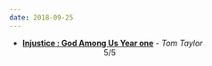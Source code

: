 ```yaml
---
date: 2018-09-25
---
```

* [**Injustice : God Among Us Year one**](https://www.amazon.com/Injustice-Gods-Among-Complete-Collection/dp/1401262791/ref=pd_sim_14_2?_encoding=UTF8&pd_rd_i=1401262791&pd_rd_r=4146bdf5-c072-11e8-a968-35bf8b674d7e&pd_rd_w=ecSBf&pd_rd_wg=Ppgxa&pf_rd_i=desktop-dp-sims&pf_rd_m=ATVPDKIKX0DER&pf_rd_p=18bb0b78-4200-49b9-ac91-f141d61a1780&pf_rd_r=51MSCACP7B0YGRR4Q6PH&pf_rd_s=desktop-dp-sims&pf_rd_t=40701&psc=1&refRID=51MSCACP7B0YGRR4Q6PH) - *Tom Taylor* &nbsp;&nbsp;&nbsp;&nbsp;&nbsp;&nbsp;&nbsp;&nbsp;&nbsp;&nbsp;&nbsp;
  &nbsp;&nbsp;&nbsp;&nbsp;&nbsp;&nbsp;&nbsp;&nbsp;&nbsp;&nbsp;&nbsp;&nbsp;&nbsp;&nbsp;&nbsp;&nbsp;&nbsp;&nbsp;&nbsp;
  &nbsp;&nbsp;&nbsp;&nbsp;&nbsp;&nbsp;&nbsp;&nbsp;&nbsp;&nbsp;&nbsp;&nbsp;&nbsp;&nbsp;&nbsp;&nbsp;&nbsp;&nbsp;
  &nbsp;&nbsp;&nbsp;&nbsp;&nbsp;&nbsp;&nbsp;&nbsp;&nbsp;&nbsp;&nbsp;&nbsp;&nbsp;&nbsp;&nbsp;&nbsp;&nbsp;&nbsp;5/5
